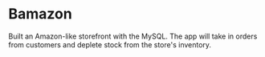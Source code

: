 # Bamazon
 Built an Amazon-like storefront with the MySQL. The app will take in orders from customers and deplete stock from the store's inventory.
